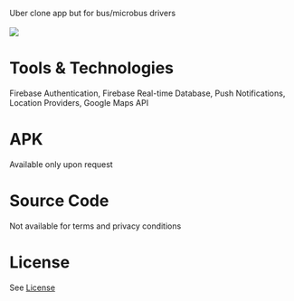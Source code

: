  Uber clone app but for bus/microbus drivers</br></br>
<img src="https://s17.postimg.org/nhppuyoa7/IMG_20170521_152829.png" />

# Tools & Technologies
Firebase Authentication, Firebase Real-time Database, Push Notifications, Location Providers, Google Maps API

# APK
Available only upon request

# Source Code
Not available for terms and privacy conditions

# License
See <a href= "https://github.com/Mai-CS/android_abone_app/blob/master/LICENSE"> License </a>
